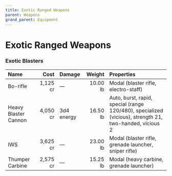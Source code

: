 ```yaml
---
title: Exotic Ranged Weapons
parent: Weapons
grand_parent: Equipment
---
```


# Exotic Ranged Weapons

### Exotic Blasters
|Name|Cost|Damage|Weight|Properties| 
|:---|---:|:---|-:|:---|
| Bo-rifle              |1,125 cr |—            |10.00 lb |Modal (blaster rifle, electro-staff) |
| Heavy Blaster Cannon  |4,050 cr |3d4 energy   |16.50 lb |Auto, burst, rapid, special (range 120/480), specialized (vicious), strength 21, two-handed, vicious 2 |
| IWS                   |3,625 cr |—            |23.00 lb |Modal (blaster rifle, grenade launcher, sniper rifle) |
| Thumper Carbine       |2,575 cr |—            |15.25 lb |Modal (heavy carbine, grenade launcher) |